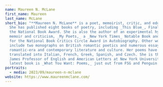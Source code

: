 ```yaml
---
name: Maureen N. McLane
first_name: Maureen
last_name: McLane
short_bio: "**Maureen N. McLane** is a poet, memoirist, critic, and educator.
  She has published eight books of poetry, including _This Blue_, Finalist for
  the National Book Award. She is also the author of an experimental hybrid of
  memoir and criticism, _My Poets,_ a _New York Times_ Notable Book and Finalist
  for the National Book Critics Circle Award in Autobiography. Other works
  include two monographs on British romantic poetics and numerous essays on
  romantic-era and contemporary literature and culture. Her poems have been
  translated into Italian, French, Greek, Spanish, and Czech. She is the Henry
  James Professor of English and American Letters at New York University. Her
  latest book is _What You Want: Poems,_ just out from FSG and Penguin UK."
portraits:
  - media: 2023/09/maureen-n-mclane
website: https://www.maureenmclane.com/
---
```

